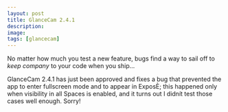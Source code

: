 ```yaml
---
layout: post
title: GlanceCam 2.4.1
description:
image:
tags: [glancecam]
---
```

No matter how much you test a new feature, bugs find a way to sail off to *keep company* to your code when you ship...

GlanceCam 2.4.1 has just been approved and fixes a bug that prevented the app to enter fullscreen mode and to appear in ExposÈ; this happened only when visibility in all Spaces is enabled, and it turns out I didnít test those cases well enough. Sorry!